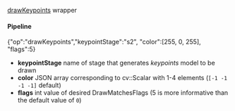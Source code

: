[drawKeypoints](http://docs.opencv.org/modules/features2d/doc/drawing_function_of_keypoints_and_matches.html#drawkeypoints) wrapper

#### Pipeline
<ref>{"op":"drawKeypoints","keypointStage":"s2", "color":[255, 0, 255], "flags":5}</ref>
* **keypointStage** name of stage that generates _keypoints_ model to be drawn
* **color** JSON array corresponding to cv::Scalar with 1-4 elements (`[-1 -1 -1 -1]` default)
* **flags** int value of desired DrawMatchesFlags (5 is more informative than the default value of `0`)